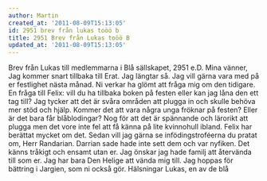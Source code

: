 ```yaml
---
author: Martin
created_at: '2011-08-09T15:13:05'
id: 2951 brev från lukas toöö b
title: 2951 Brev från Lukas toöö B
updated_at: '2011-08-09T15:13:05'
---
```

Brev från Lukas till medlemmarna i Blå sällskapet, 2951 e.D. Mina vänner, Jag kommer snart tillbaka till Erat. Jag längtar så. Jag vill gärna vara med på er festlighet nästa månad. Ni verkar ha glömt att fråga mig om den tidigare. En fråga till Felix: vill du ha tillbaka boken på festen eller kan jag låna den ett tag till? Jag tycker att det är svåra områden att plugga in och skulle behöva mer stöd och hjälp. Kommer det att vara några unga fröknar på festen? Eller är det bara får blåblodingar? Nog för att det är spännande och lärorikt att plugga men det vore inte fel att få känna på lite kvinnohull ibland. Felix har berättat mycket om det. Sedan vill jag gärna se infödingstroféerna du pratat om, Herr Randarian. Darrian sade hade inte sett dem och var nyfiken. Det känns tråkigt och ensamt utan er. Jag önskar jag hade familj att återvända till som er. Jag har bara Den Helige att vända mig till. Jag hoppas för bättring i Jargien, som ni också gör. Hälsningar Lukas, en av de blå